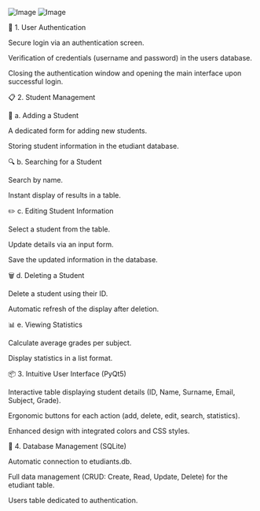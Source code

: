 ![Image](https://github.com/user-attachments/assets/208ffd4b-ba4f-4817-bcba-a6d3f1377753)
![Image](https://github.com/user-attachments/assets/f78119ff-2870-4dfa-a9f4-b200184d91af)

🔑 1. User Authentication

Secure login via an authentication screen.

Verification of credentials (username and password) in the users database.

Closing the authentication window and opening the main interface upon successful login.

📋 2. Student Management

📝 a. Adding a Student

A dedicated form for adding new students.

Storing student information in the etudiant database.

🔍 b. Searching for a Student

Search by name.

Instant display of results in a table.

✏️ c. Editing Student Information

Select a student from the table.

Update details via an input form.

Save the updated information in the database.

🗑 d. Deleting a Student

Delete a student using their ID.

Automatic refresh of the display after deletion.

📊 e. Viewing Statistics

Calculate average grades per subject.

Display statistics in a list format.

📦 3. Intuitive User Interface (PyQt5)

Interactive table displaying student details (ID, Name, Surname, Email, Subject, Grade).

Ergonomic buttons for each action (add, delete, edit, search, statistics).

Enhanced design with integrated colors and CSS styles.

💾 4. Database Management (SQLite)

Automatic connection to etudiants.db.

Full data management (CRUD: Create, Read, Update, Delete) for the etudiant table.

Users table dedicated to authentication.

